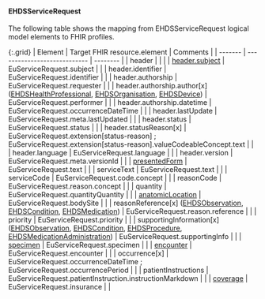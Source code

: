 <!--
  Generated file. Do not edit.
-->

#### EHDSServiceRequest

The following table shows the mapping from EHDSServiceRequest logical model elements to FHIR profiles.

{:.grid}
| Element | Target FHIR resource.element | Comments |
| ------- | ---------------------------- | -------- |
| header |  |  |
| [header.subject](#ehdspatient) | EuServiceRequest.subject |  |
| header.identifier | EuServiceRequest.identifier |  |
| header.authorship | EuServiceRequest.requester |  |
| header.authorship.author[x] ([EHDSHealthProfessional](#ehdshealthprofessional), [EHDSOrganisation](#ehdsorganisation), [EHDSDevice](#ehdsdevice)) | EuServiceRequest.performer |  |
| header.authorship.datetime | EuServiceRequest.occurrenceDateTime |  |
| header.lastUpdate | EuServiceRequest.meta.lastUpdated |  |
| header.status | EuServiceRequest.status |  |
| header.statusReason[x] | EuServiceRequest.extension[status-reason] ; EuServiceRequest.extension[status-reason].valueCodeableConcept.text |  |
| header.language | EuServiceRequest.language |  |
| header.version | EuServiceRequest.meta.versionId |  |
| [presentedForm](#ehdsattachment) | EuServiceRequest.text |  |
| serviceText | EuServiceRequest.text |  |
| serviceCode | EuServiceRequest.code.concept |  |
| reasonCode | EuServiceRequest.reason.concept |  |
| quantity | EuServiceRequest.quantityQuantity |  |
| [anatomicLocation](#ehdsbodystructure) | EuServiceRequest.bodySite |  |
| reasonReference[x] ([EHDSObservation](#ehdsobservation), [EHDSCondition](#ehdscondition), [EHDSMedication](#ehdsmedication)) | EuServiceRequest.reason.reference |  |
| priority | EuServiceRequest.priority |  |
| supportingInformation[x] ([EHDSObservation](#ehdsobservation), [EHDSCondition](#ehdscondition), [EHDSProcedure](#ehdsprocedure), [EHDSMedicationAdministration](#ehdsmedicationadministration)) | EuServiceRequest.supportingInfo |  |
| [specimen](#ehdsspecimen) | EuServiceRequest.specimen |  |
| [encounter](#ehdsencounter) | EuServiceRequest.encounter |  |
| occurrence[x] | EuServiceRequest.occurrenceDateTime ; EuServiceRequest.occurrencePeriod |  |
| patientInstructions | EuServiceRequest.patientInstruction.instructionMarkdown |  |
| [coverage](#ehdscoverage) | EuServiceRequest.insurance |  |

